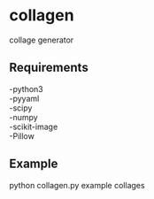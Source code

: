 collagen
========

collage generator

Requirements  
--------
-python3  
-pyyaml  
-scipy   
-numpy  
-scikit-image  
-Pillow  

Example  
--------
python collagen.py example collages
